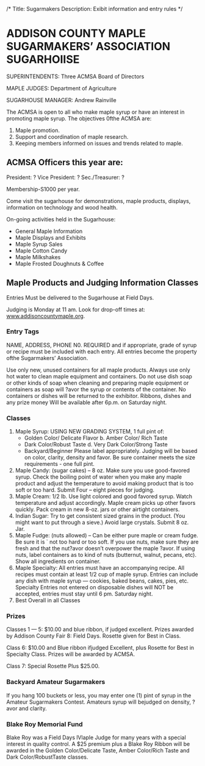 /*
Title: Sugarmakers
Description: Exibit information and entry rules
*/

# ADDISON COUNTY MAPLE SUGARMAKERS’ ASSOCIATION SUGARHOIISE

SUPERINTENDENTS: Three ACMSA Board of Directors

MAPLE JUDGES: Department of Agriculture

SUGARHOUSE MANAGER: Andrew Rainville



The ACMSA is open to all who make maple syrup or have an interest in promoting maple
syrup. The objectives 0fthe ACMSA are:
1. Maple promotion.
2. Support and coordination of maple research.
3. Keeping members informed on issues and trends related to maple.

## ACMSA Officers this year are:
President: ?
Vice President: ?
Sec./Treasurer: ?

Membership-S1000 per year.

Come visit the sugarhouse for demonstrations, maple products, displays, information on
technology and wood health.

On-going activities held in the Sugarhouse:
- General Maple Information
- Maple Displays and Exhibits
- Maple Syrup Sales
- Maple Cotton Candy
- Maple Milkshakes
- Maple Frosted Doughnuts & Coffee

## Maple Products and Judging Information Classes

Entries Must be delivered to the Sugarhouse at Field Days. 

Judging is Monday at 11 am. Look for drop-off times at: www.addisoncountymaple.org.

### Entry Tags
NAME, ADDRESS, PHONE N0. REQUIRED and if appropriate, grade of syrup or
recipe must be included with each entry. All entries become the property ofthe Sugarmakers’
Association.

Use only new, unused containers for all maple products. Always use only hot water to clean
maple equipment and containers. Do not use dish soap or other kinds of soap when cleaning
and preparing maple equipment or containers as soap will ?avor the syrup or contents of the
container. No containers or dishes will be returned to the exhibitor. Ribbons, dishes and
any prize money Will be available after 6p.m. on Saturday night.

### Classes
1. Maple Syrup: USING NEW GRADING SYSTEM, 1 full pint of:
    - Golden Color/ Delicate Flavor b. Amber Color/ Rich Taste
    - Dark Color/Robust Taste d. Very Dark Color/Strong Taste
    - Backyard/Beginner
    Please label appropriately. Judging will be based on color, clarity, density and favor. Be
sure container meets the size requirements - one full pint.
2. Maple Candy: (sugar cakes) – 8 oz. Make sure you use good-favored syrup. Check the
boiling point of water when you make any maple product and adjust the temperature to
avoid making product that is too soft or too hard. Submit Four – eight pieces for judging.
3. Maple Cream: 1/2 lb.
 Use light colored and good favored syrup. Watch temperature and adjust accordingly.
Maple cream picks up other favors quickly. Pack cream in new 8-oz. jars or other airtight
containers.
4. Indian Sugar: Try to get consistent sized grains in the product. (You might want to put
through a sieve.) Avoid large crystals. Submit 8 oz. Jar.
5. Maple Fudge: (nuts allowed) – Can be either pure maple or cream fudge. Be sure it is `
not too hard or too soft. If you use nuts, make sure they are fresh and that the nut?avor
doesn’t overpower the maple ?avor. If using nuts, label containers as to kind of nuts
(butternut, walnut, pecans, etc). Show all ingredients on container.
6. Maple Specialty: All entries must have an accompanying recipe. All recipes must contain
at least 1/2 cup of maple syrup. Entries can include any dish with maple syrup — cookies,
baked beans, cakes, pies, etc. Specialty Entries not entered on disposable dishes
will NOT be accepted, entries must stay until 6 pm. Saturday night.
7. Best Overall in all Classes

### Prizes
Classes 1 — 5: $10.00 and blue ribbon, if judged excellent. Prizes awarded by Addison County
Fair 8: Field Days. Rosette given for Best in Class.

Class 6: $10.00 and Blue ribbon ifjudged Excellent, plus Rosette for Best in Specialty Class.
Prizes will be awarded by ACMSA.

Class 7: Special Rosette Plus $25.00.

### Backyard Amateur Sugarmakers

If you hang 100 buckets or less, you may enter one (1) pint of syrup in the Amateur
Sugarmakers Contest. Amateurs syrup will bejudged on density, ?avor and clarity.

### Blake Roy Memorial Fund
Blake Roy was a Field Days lVlaple Judge for many years with a special interest in quality
control. A $25 premium plus a Blake Roy Ribbon will be awarded in the Golden Color/Delicate
Taste, Amber Color/Rich Taste and Dark Color/RobustTaste classes.
